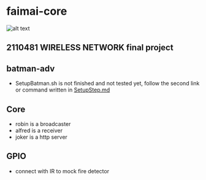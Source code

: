 # faimai-core
![alt text](https://images4.fanpop.com/image/photos/21900000/Fire-the-batman-21970991-640-480.jpg)

## 2110481 WIRELESS NETWORK final project

## batman-adv
- SetupBatman.sh is not finished and not tested yet, follow the second link or command written in [SetupStep.md](SetupStep.md)
## Core
- robin is a broadcaster
- alfred is a receiver
- joker is a http server
## GPIO
- connect with IR to mock fire detector